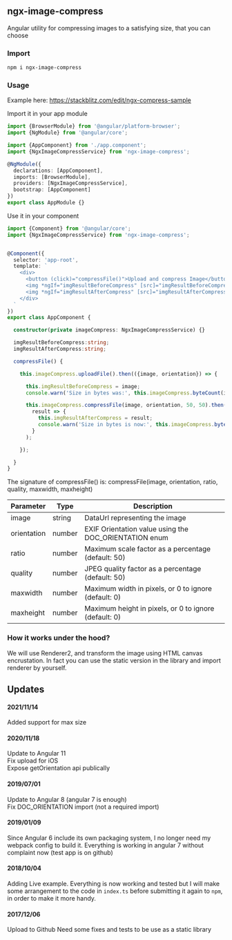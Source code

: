 ## ngx-image-compress

Angular utility for compressing images to a satisfying size, that you can choose

### Import
```sh
npm i ngx-image-compress
```

### Usage

Example here: https://stackblitz.com/edit/ngx-compress-sample 

Import it in your app module

```typescript
import {BrowserModule} from '@angular/platform-browser';
import {NgModule} from '@angular/core';

import {AppComponent} from './app.component';
import {NgxImageCompressService} from 'ngx-image-compress';

@NgModule({
  declarations: [AppComponent],
  imports: [BrowserModule],
  providers: [NgxImageCompressService],
  bootstrap: [AppComponent]
})
export class AppModule {}
```


Use it in your component


```typescript
import {Component} from '@angular/core';
import {NgxImageCompressService} from 'ngx-image-compress';


@Component({
  selector: 'app-root',
  template: `
    <div>
      <button (click)="compressFile()">Upload and compress Image</button>
      <img *ngIf="imgResultBeforeCompress" [src]="imgResultBeforeCompress" alt="">
      <img *ngIf="imgResultAfterCompress" [src]="imgResultAfterCompress" alt="">
    </div>
  `
})
export class AppComponent {

  constructor(private imageCompress: NgxImageCompressService) {}

  imgResultBeforeCompress:string;
  imgResultAfterCompress:string;

  compressFile() {

    this.imageCompress.uploadFile().then(({image, orientation}) => {

      this.imgResultBeforeCompress = image;
      console.warn('Size in bytes was:', this.imageCompress.byteCount(image));

      this.imageCompress.compressFile(image, orientation, 50, 50).then(
        result => {
          this.imgResultAfterCompress = result;
          console.warn('Size in bytes is now:', this.imageCompress.byteCount(result));
        }
      );

    });

  }
}
```

The signature of compressFile() is:
    compressFile(image, orientation, ratio, quality, maxwidth, maxheight)

| Parameter   | Type   | Description                                           |
| ----------- | ------ | ----------------------------------------------------- |
| image       | string | DataUrl representing the image                        |
| orientation | number | EXIF Orientation value using the DOC_ORIENTATION enum |
| ratio       | number | Maximum scale factor as a percentage (default: 50)    |
| quality     | number | JPEG quality factor as a percentage (default: 50)     |
| maxwidth    | number | Maximum width in pixels, or 0 to ignore (default: 0)  |
| maxheight   | number | Maximum height in pixels, or 0 to ignore (default: 0) |


### How it works under the hood?

We will use Renderer2, and transform the image using HTML canvas encrustation.
In fact you can use the static version in the library and import renderer by yourself.


## Updates

#### 2021/11/14

Added support for max size

#### 2020/11/18

Update to Angular 11  
Fix upload for iOS  
Expose getOrientation api publically   

#### 2019/07/01

Update to Angular 8 (angular 7 is enough)  
Fix DOC_ORIENTATION import (not a required import)

#### 2019/01/09

Since Angular 6 include its own packaging system, I no longer need my webpack config to build it.
Everything is working in angular 7 without complaint now (test app is on github)

#### 2018/10/04

Adding Live example.
Everything is now working and tested but I will make some arrangement to the code in `index.ts` before submitting it again to `npm`, in order to make it more handy.

#### 2017/12/06

Upload to Github
Need some fixes and tests to be use as a static library
